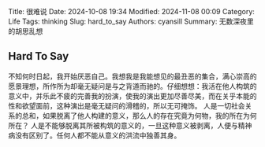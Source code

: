 Title: 很难说
Date: 2024-10-08 19:34
Modified: 2024-11-08 00:09
Category: Life
Tags: thinking
Slug: hard_to_say
Authors: cyansill
Summary: 无数深夜里的胡思乱想

## Hard To Say

不知何时日起，我开始厌恶自己。我想我是我能想见的最丑恶的集合，满心崇高的愿景理想，所作所为却毫无疑问是与之背道而驰的。仔细想想：我活在他人构筑的意义中，并乐此不疲的完善我的扮演，使我的演出更加尽善尽美，而在关乎本能的性和欲望面前，这种演出是毫无疑问的滑稽的，所以无可掩饰。
人是一切社会关系的总和，如果脱离了他人构建的意义，那么人的存在究竟为何物，我的所在为何所在？
人是不能够脱离其所被构筑的意义的，一旦这种意义被剥离，人便与精神病没有区别了。任何人都不能从意义的洪流中独善其身。